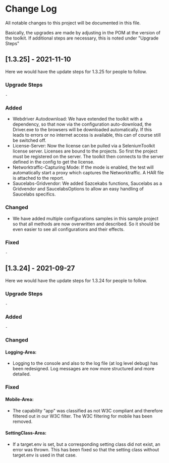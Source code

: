 
# Change Log
All notable changes to this project will be documented in this file.

Basically, the upgrades are made by adjusting in the POM at the version of the toolkit.
If additional steps are necessary, this is noted under "Upgrade Steps"

## [1.3.25] - 2021-11-10

Here we would have the update steps for 1.3.25 for people to follow.

### Upgrade Steps
`-`


### Added
- Webdriver Autodownload: We have extended the toolkit with a dependency, so that now via the configuration auto-download, the Driver.exe to the browsers will be downloaded automatically. If this leads to errors or no internet access is available, this can of course still be switched off.
- License-Server: Now the license can be pulled via a SeleniumToolkit license server. Licenses are bound to the projects. So first the project must be registered on the server. The toolkit then connects to the server defined in the config to get the license.
- Networktraffic-Capturing Mode: If the mode is enabled, the test will automatically start a proxy which captures the Networktraffic. A HAR file is attached to the report.
- Saucelabs-Gridvendor: We added Sazcekabs functions, Saucelabs as a Gridvendor and SaucelabsOptions to allow an easy handling of Saucelabs specifics.


### Changed
- We have added multiple configurations samples in this sample project so that all methods are now overwritten and described. So it should be even easier to see all configurations and their effects.

### Fixed
`-`

## [1.3.24] - 2021-09-27

Here we would have the update steps for 1.3.24 for people to follow.

### Upgrade Steps
`-`


### Added
`-`

### Changed
#### Logging-Area:
- Logging to the console and also to the log file (at log level debug) has been redesigned. Log messages are now more structured and more detailed.

### Fixed
#### Mobile-Area:
- The capability "app" was classified as not W3C compliant and therefore filtered out in our W3C filter. The W3C filtering for mobile has been removed.
#### SettingClass-Area:
- If a target.env is set, but a corresponding setting class did not exist, an error was thrown.
  This has been fixed so that the setting class without target.env is used in that case.
